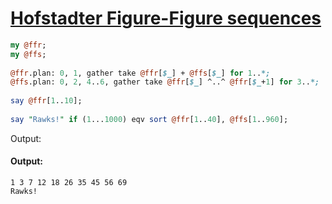 [1]: http://rosettacode.org/wiki/Hofstadter_Figure-Figure_sequences

# [Hofstadter Figure-Figure sequences][1]

```perl
my @ffr;
my @ffs;
 
@ffr.plan: 0, 1, gather take @ffr[$_] + @ffs[$_] for 1..*;
@ffs.plan: 0, 2, 4..6, gather take @ffr[$_] ^..^ @ffr[$_+1] for 3..*;
 
say @ffr[1..10];
 
say "Rawks!" if (1...1000) eqv sort @ffr[1..40], @ffs[1..960];
```


Output:


#### Output:
```
1 3 7 12 18 26 35 45 56 69
Rawks!
```